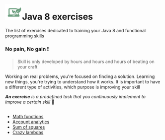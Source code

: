 # <img src="https://raw.githubusercontent.com/bobocode-projects/resources/master/image/logo_transparent_background.png" height=50/>Java 8 exercises
The list of exercises dedicated to training your Java 8 and functional programming skills

### No pain, No gain :heavy_exclamation_mark:

> Skill is only developed by hours and hours and hours of beating on your craft

Working on real problems, you're focused on finding a solution. Learning new things, you're trying to understand how it works.
It is important to have a different type of activities, which purpose is improving your skill 

***An exercise** is a predefined task that you continuously implement to improve a certain skill* :muscle:
##
* [Math functions](https://github.com/bobocode-projects/java-8-exercises/tree/master/math-functions)
* [Account analytics](https://github.com/bobocode-projects/java-functional-features-exercises/tree/master/account-analytics)
* [Sum of squares](https://github.com/bobocode-projects/java-functional-features-exercises/tree/master/sum-of-squares)
* [Crazy lambdas](https://github.com/bobocode-projects/java-functional-features-exercises/tree/master/crazy-lambdas)


